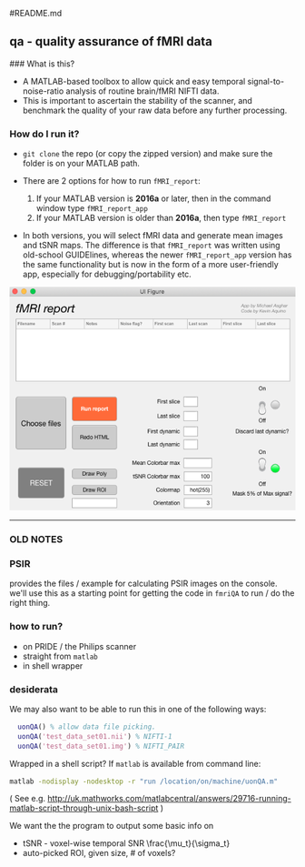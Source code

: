#README.md
## qa - quality assurance of fMRI data

### What is this?
* A MATLAB-based toolbox to allow quick and easy temporal signal-to-noise-ratio analysis of routine brain/fMRI NIFTI data.
* This is important to ascertain the stability of the scanner, and benchmark the quality of your raw data before any further processing.

### How do I run it?
* `git clone` the repo (or copy the zipped version) and make sure the folder is on your MATLAB path.
* There are 2 options for how to run `fMRI_report`:
	1. If your MATLAB version is **2016a** or later, then in the command window type `fMRI_report_app`
	2. If your MATLAB version is older than **2016a**, then type `fMRI_report`

* In both versions, you will select fMRI data and generate mean images and tSNR maps. The difference is that `fMRI_report` was written using old-school GUIDElines, whereas the newer `fMRI_report_app` version has the same functionality but is now in the form of a more user-friendly app, especially for debugging/portability etc.

![fMRI_report_app screenshot](fMRI_report_app/fMRI_report_image.png)

--------------------

### OLD NOTES

### PSIR

provides the files / example for calculating PSIR images on the console. we'll use this as a starting point for getting the code in ``fmriQA`` to run / do the right thing.

### how to run?

- on PRIDE / the Philips scanner
- straight from ``matlab``
- in shell wrapper


### desiderata

We may also want to be able to run this in one of the following ways:

```matlab
  uonQA() % allow data file picking.
  uonQA('test_data_set01.nii') % NIFTI-1
  uonQA('test_data_set01.img') % NIFTI_PAIR
```

Wrapped in a shell script? If ``matlab`` is available from command line:

```bash
matlab -nodisplay -nodesktop -r "run /location/on/machine/uonQA.m"
```
( See e.g. http://uk.mathworks.com/matlabcentral/answers/29716-running-matlab-script-through-unix-bash-script )

We want the the program to output some basic info on
  - tSNR - voxel-wise temporal SNR \frac{\mu_t}{\sigma_t}
  - auto-picked ROI, given size, # of voxels?